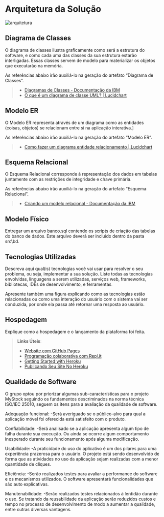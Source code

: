 # Arquitetura da Solução

![arquitetura](https://user-images.githubusercontent.com/91069587/223845852-1e8460c8-94e1-40aa-b8c3-29882825be5c.jpg)

## Diagrama de Classes

O diagrama de classes ilustra graficamente como será a estrutura do software, e como cada uma das classes da sua estrutura estarão interligadas. Essas classes servem de modelo para materializar os objetos que executarão na memória.

As referências abaixo irão auxiliá-lo na geração do artefato “Diagrama de Classes”.

> - [Diagramas de Classes - Documentação da IBM](https://www.ibm.com/docs/pt-br/rational-soft-arch/9.6.1?topic=diagrams-class)
> - [O que é um diagrama de classe UML? | Lucidchart](https://www.lucidchart.com/pages/pt/o-que-e-diagrama-de-classe-uml)

## Modelo ER

O Modelo ER representa através de um diagrama como as entidades (coisas, objetos) se relacionam entre si na aplicação interativa.]

As referências abaixo irão auxiliá-lo na geração do artefato “Modelo ER”.

> - [Como fazer um diagrama entidade relacionamento | Lucidchart](https://www.lucidchart.com/pages/pt/como-fazer-um-diagrama-entidade-relacionamento)

## Esquema Relacional

O Esquema Relacional corresponde à representação dos dados em tabelas juntamente com as restrições de integridade e chave primária.
 
As referências abaixo irão auxiliá-lo na geração do artefato “Esquema Relacional”.

> - [Criando um modelo relacional - Documentação da IBM](https://www.ibm.com/docs/pt-br/cognos-analytics/10.2.2?topic=designer-creating-relational-model)

## Modelo Físico

Entregar um arquivo banco.sql contendo os scripts de criação das tabelas do banco de dados. Este arquivo deverá ser incluído dentro da pasta src\bd.

## Tecnologias Utilizadas

Descreva aqui qual(is) tecnologias você vai usar para resolver o seu problema, ou seja, implementar a sua solução. Liste todas as tecnologias envolvidas, linguagens a serem utilizadas, serviços web, frameworks, bibliotecas, IDEs de desenvolvimento, e ferramentas.

Apresente também uma figura explicando como as tecnologias estão relacionadas ou como uma interação do usuário com o sistema vai ser conduzida, por onde ela passa até retornar uma resposta ao usuário.

## Hospedagem

Explique como a hospedagem e o lançamento da plataforma foi feita.

> **Links Úteis**:
>
> - [Website com GitHub Pages](https://pages.github.com/)
> - [Programação colaborativa com Repl.it](https://repl.it/)
> - [Getting Started with Heroku](https://devcenter.heroku.com/start)
> - [Publicando Seu Site No Heroku](http://pythonclub.com.br/publicando-seu-hello-world-no-heroku.html)

## Qualidade de Software

O grupo optou por priorizar algumas sub-características para o projeto MyStock seguindo os fundamentos descriminados na norma técnica ISO/IEC 25010, seguem os itens para a avaliação da qualidade de software.

Adequação funcional: 
-Será averiguado se o público-alvo para qual a aplicação móvel foi oferecida está satisfeito com o produto.

Confiabilidade:
-Será analisado se a aplicação apresenta algum tipo de falha durante sua execução. Ou ainda se ocorre algum comportamento inesperado durante seu funcionamento após alguma modificação.

Usabilidade:
-A praticidade do uso do aplicativo é um dos pilares para uma experiência prazerosa para o usuário. O projeto está sendo desenvolvido de forma que as atividades no uso da aplicação sejam realizadas com a menor quantidade de cliques.

Eficiência:
-Serão realizados testes para avaliar a performance do software e os mecanismos utilizados. O software apresentará funcionalidades que são auto explicativas.

Manutenabilidade:
-Serão realizados testes relacionados à lentidão durante o uso. Se tratando da reusabilidade da aplicação serão reduzidos custos e tempo no processo de desenvolvimento de modo a aumentar a qualidade, entre outras diversas vantagens.
